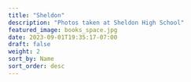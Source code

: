```yaml
---
title: "Sheldon"
description: "Photos taken at Sheldon High School"
featured_image: books_space.jpg
date: 2023-09-01T19:35:17-07:00
draft: false
weight: 2
sort_by: Name
sort_order: desc
---
```

